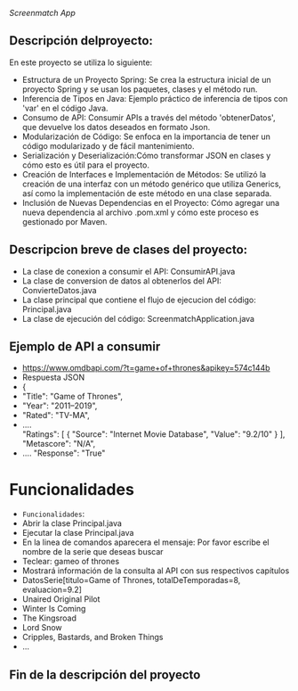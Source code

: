 <em>Screenmatch App</em>
## Descripción delproyecto:
En este proyecto se utiliza lo siguiente:
* Estructura de un Proyecto Spring: Se crea la estructura inicial de un proyecto Spring y se usan los paquetes, clases y el método run.
* Inferencia de Tipos en Java: Ejemplo práctico de inferencia de tipos con 'var' en el código Java.
* Consumo de API: Consumir APIs a través del método 'obtenerDatos', que devuelve los datos deseados en formato Json.
* Modularización de Código: Se enfoca en la importancia de tener un código modularizado y de fácil mantenimiento.
* Serialización y Deserialización:Cómo transformar JSON en clases y cómo esto es útil para el proyecto.
* Creación de Interfaces e Implementación de Métodos: Se utilizó la creación de una interfaz con un método genérico que utiliza Generics, así como la implementación de este método en una clase separada.
* Inclusión de Nuevas Dependencias en el Proyecto: Cómo agregar una nueva dependencia al archivo .pom.xml y cómo este proceso es gestionado por Maven.

## Descripcion breve de clases del proyecto:

* La clase de conexion a consumir el API: ConsumirAPI.java
* La clase de conversion de datos al obtenerlos del API: ConvierteDatos.java
* La clase principal que contiene el flujo de ejecucion del código: Principal.java
* La clase de ejecución del código: ScreenmatchApplication.java

## Ejemplo de API a consumir
* https://www.omdbapi.com/?t=game+of+thrones&apikey=574c144b
* Respuesta JSON
* {
*   "Title": "Game of Thrones",
*   "Year": "2011–2019",
*   "Rated": "TV-MA",
*   ....    
    "Ratings": [
        {
            "Source": "Internet Movie Database",
            "Value": "9.2/10"
        }
    ],
    "Metascore": "N/A",
*   ....
    "Response": "True"

# Funcionalidades
- `Funcionalidades`:
- Abrir la clase Principal.java
- Ejecutar la clase Principal.java
- En la linea de comandos aparecera el mensaje: Por favor escribe el nombre de la serie que deseas buscar
- Teclear: gameo of thrones
- Mostrará información de la consulta al API con sus respectivos capítulos
- DatosSerie[titulo=Game of Thrones, totalDeTemporadas=8, evaluacion=9.2]
- Unaired Original Pilot
- Winter Is Coming
- The Kingsroad
- Lord Snow
- Cripples, Bastards, and Broken Things
- ...

## Fin de la descripción del proyecto
  
